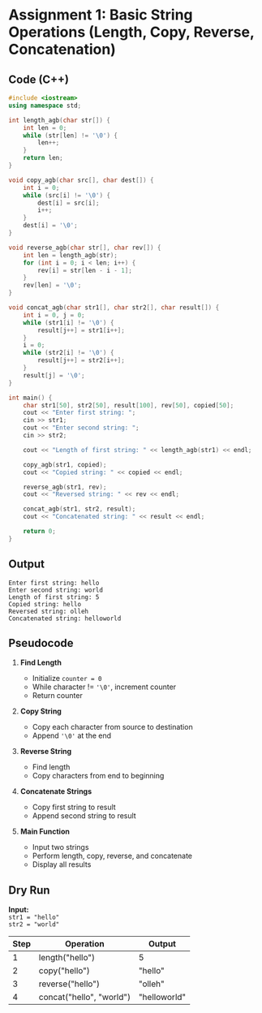 # Assignment 1: Basic String Operations (Length, Copy, Reverse, Concatenation)

## Code (C++)
```cpp
#include <iostream>
using namespace std;

int length_agb(char str[]) {
    int len = 0;
    while (str[len] != '\0') {
        len++;
    }
    return len;
}

void copy_agb(char src[], char dest[]) {
    int i = 0;
    while (src[i] != '\0') {
        dest[i] = src[i];
        i++;
    }
    dest[i] = '\0';
}

void reverse_agb(char str[], char rev[]) {
    int len = length_agb(str);
    for (int i = 0; i < len; i++) {
        rev[i] = str[len - i - 1];
    }
    rev[len] = '\0';
}

void concat_agb(char str1[], char str2[], char result[]) {
    int i = 0, j = 0;
    while (str1[i] != '\0') {
        result[j++] = str1[i++];
    }
    i = 0;
    while (str2[i] != '\0') {
        result[j++] = str2[i++];
    }
    result[j] = '\0';
}

int main() {
    char str1[50], str2[50], result[100], rev[50], copied[50];
    cout << "Enter first string: ";
    cin >> str1;
    cout << "Enter second string: ";
    cin >> str2;

    cout << "Length of first string: " << length_agb(str1) << endl;

    copy_agb(str1, copied);
    cout << "Copied string: " << copied << endl;

    reverse_agb(str1, rev);
    cout << "Reversed string: " << rev << endl;

    concat_agb(str1, str2, result);
    cout << "Concatenated string: " << result << endl;

    return 0;
}
```

##  Output
```
Enter first string: hello
Enter second string: world
Length of first string: 5
Copied string: hello
Reversed string: olleh
Concatenated string: helloworld
```

## Pseudocode
1. **Find Length**
   - Initialize `counter = 0`
   - While character != `'\0'`, increment counter
   - Return counter

2. **Copy String**
   - Copy each character from source to destination
   - Append `'\0'` at the end

3. **Reverse String**
   - Find length
   - Copy characters from end to beginning

4. **Concatenate Strings**
   - Copy first string to result
   - Append second string to result

5. **Main Function**
   - Input two strings
   - Perform length, copy, reverse, and concatenate
   - Display all results

## Dry Run
**Input:**  
`str1 = "hello"`  
`str2 = "world"`

| Step | Operation | Output |
|------|------------|---------|
| 1 | length("hello") | 5 |
| 2 | copy("hello") | "hello" |
| 3 | reverse("hello") | "olleh" |
| 4 | concat("hello", "world") | "helloworld" |


